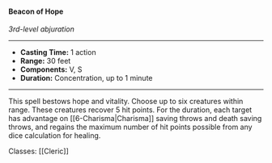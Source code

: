 #### Beacon of Hope
*3rd-level abjuration*
___
- **Casting Time:** 1 action
- **Range:** 30 feet
- **Components:** V, S
- **Duration:** Concentration, up to 1 minute
---
This spell bestows hope and vitality. Choose up to six creatures within range. These creatures recover 5 hit points.
For the duration, each target has advantage on [[6-Charisma|Charisma]] saving throws and death saving throws, and regains the maximum number of hit points possible from any dice calculation for healing.

Classes: [[Cleric]]